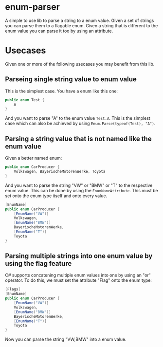 # enum-parser
A simple to use lib to parse a string to a enum value. Given a set of strings you can parse them to a flagable enum. Given a string that is different to the enum value you can parse it too by using an attribute.

# Usecases

Given one or more of the following usecases you may benefit from this lib.

## Parseing single string value to enum value

This is the simplest case. You have a enum like this one:
 
```csharp
public enum Test {
	A
}
```

And you want to parse "A" to the enum value ```Test.A```. This is the simplest case which can also be achieved by using ```Enum.Parse(typeof(Test), "A")```.

## Parsing a string value that is not named like the enum value

Given a better named enum:

```csharp
public enum CarProducer {
	Volkswagen, BayerischeMotorenWerke, Toyota
}
```

And you want to parse the string "VW" or "BMW" or "T" to the respective enum value.
This can be done by using the ```EnumNameAttribute```. This must be set onto the enum type itself and onto every value.

```csharp
[EnumName]
public enum CarProducer {
	[EnumName("VW")]
	Volkswagen, 
	[EnumName("BMW")]
	BayerischeMotorenWerke, 
	[EnumName("T")]
	Toyota
}
```

## Parsing multiple strings into one enum value by using the flag feature

C# supports concatening multiple enum values into one by using an "or" operator.
To do this, we must set the attribute "Flag" onto the enum type:

```csharp
[Flags]
[EnumName]
public enum CarProducer {
	[EnumName("VW")]
	Volkswagen, 
	[EnumName("BMW")]
	BayerischeMotorenWerke, 
	[EnumName("T")]
	Toyota
}
```

Now you can parse the string "VW;BMW" into a enum value.
